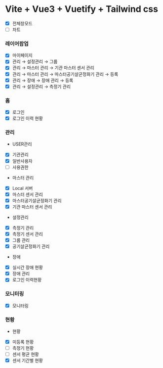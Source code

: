 # Vite + Vue3 + Vuetify + Tailwind css

- [x] 전체창모드
- [ ] 차트

### 레이어팝업
- [x] 마이페이지
- [x] 관리 → 설정관리 → 그룹
- [x] 관리 → 마스터 관리 → 기관 마스터 센서 관리
- [x] 관리 → 마스터 관리 → 마스터공기살균정화기 관리 → 등록
- [x] 관리 → 장애 → 장애 관리 → 등록
- [x] 관리 → 설정관리 → 측정기 관리

### 홈
- [x] 로그인
- [x] 로그인 이력 현황
### 관리
- USER관리
- [x] 기관관리
- [x] 일반사용자
- [ ] 사용권한
- 마스터 관리
- [x] Local 서버
- [x] 마스터 센서 관리
- [x] 마스터공기살균정화기 관리
- [x] 기관 마스터 센서 관리
- 설정관리
- [x] 측정기 관리
- [x] 측정기 센서 관리
- [x] 그룹 관리
- [x] 공기살균정화기 관리
- 장애
- [x] 실시간 장애 현황
- [x] 장애 관리
- [x] 로그인 이력현황
### 모니터링
- [x] 모니터링
### 현황
- 현황
- [x] 미등록 현황
- [ ] 측정기 현황
- [ ] 센서 평균 현황
- [x] 센서 기간별 현황